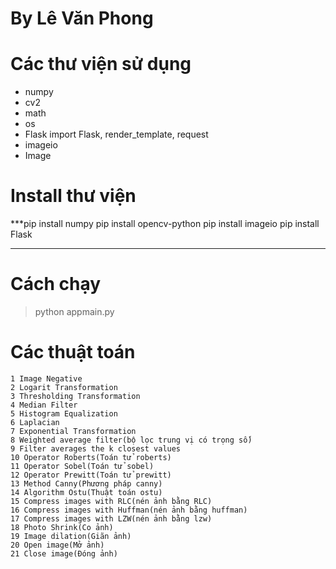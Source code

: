 


# By Lê Văn Phong

# Các thư viện sử dụng
- numpy
- cv2
- math
- os
- Flask import Flask, render_template, request
- imageio
- Image
# Install thư viện
***pip install numpy
pip install opencv-python
pip install imageio
pip install Flask
***
# Cách chạy
> python appmain.py
# Các thuật toán 
    1 Image Negative 
    2 Logarit Transformation
    3 Thresholding Transformation
    4 Median Filter
    5 Histogram Equalization
    6 Laplacian
    7 Exponential Transformation
    8 Weighted average filter(bộ lọc trung vị có trọng số)
    9 Filter averages the k closest values
    10 Operator Roberts(Toán tử roberts)
    11 Operator Sobel(Toán tử sobel)
    12 Operator Prewitt(Toán tử prewitt)
    13 Method Canny(Phương pháp canny)
    14 Algorithm Ostu(Thuật toán ostu)
    15 Compress images with RLC(nén ảnh bằng RLC)
    16 Compress images with Huffman(nén ảnh bằng huffman)
    17 Compress images with LZW(nén ảnh bằng lzw)
    18 Photo Shrink(Co ảnh)
    19 Image dilation(Giãn ảnh)
    20 Open image(Mở ảnh)
    21 Close image(Đóng ảnh)
